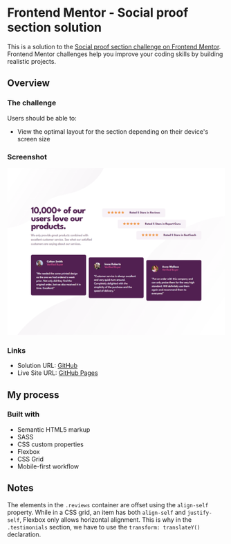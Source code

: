 # Frontend Mentor - Social proof section solution

This is a solution to the [Social proof section challenge on Frontend Mentor](https://www.frontendmentor.io/challenges/social-proof-section-6e0qTv_bA). Frontend Mentor challenges help you improve your coding skills by building realistic projects. 

## Overview

### The challenge

Users should be able to:

- View the optimal layout for the section depending on their device's screen size

### Screenshot

![](./preview.png)


### Links

- Solution URL: [GitHub](https://github.com/rradiohysteria/social-proof-section)
- Live Site URL: [GitHub Pages](https://rradiohysteria.github.io/social-proof-section/)

## My process

### Built with

- Semantic HTML5 markup
- SASS
- CSS custom properties
- Flexbox
- CSS Grid
- Mobile-first workflow

## Notes

The elements in the `.reviews` container are offset using the `align-self` property. While in a CSS grid, an item has both `align-self` and `justify-self`, Flexbox only allows horizontal alignment. This is why in the `.testimonials` section, we have to use the `transform: translateY()` declaration.